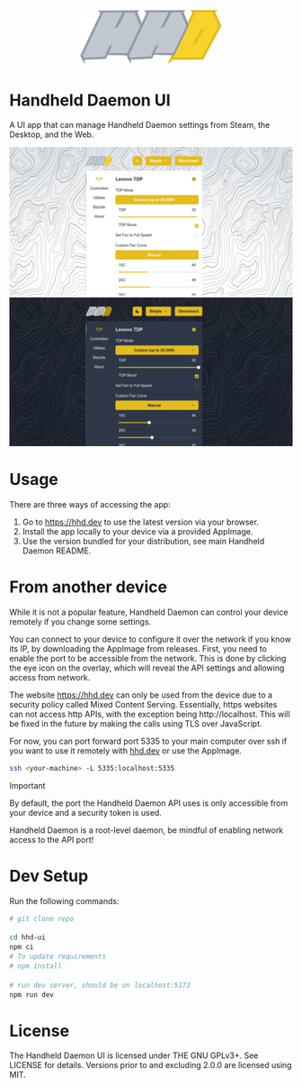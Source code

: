 <h1 align="center">
    <picture>
        <source media="(prefers-color-scheme: dark)" srcset="https://raw.githubusercontent.com/hhd-dev/hhd/master/art/logo_dark.svg" width="50%">
        <source media="(prefers-color-scheme: light)" srcset="https://raw.githubusercontent.com/hhd-dev/hhd/master/art/logo_light.svg" width="50%">
        <img alt="Handheld Daemon Logo." src="https://raw.githubusercontent.com/hhd-dev/hhd/master/art/logo_light.svg" width="50%">
    </picture>
</h1>

# Handheld Daemon UI

A UI app that can manage Handheld Daemon settings from Steam, the Desktop, and
the Web.

![Light Mode Picture](./res/app_light.png)
![Dark Mode Picture](./res/app_dark.png)

# Usage

There are three ways of accessing the app:

1. Go to https://hhd.dev to use the latest version via your browser.
2. Install the app locally to your device via a provided AppImage.
3. Use the version bundled for your distribution, see main Handheld Daemon README.

# From another device
While it is not a popular feature, Handheld Daemon can control your device remotely
if you change some settings.

You can connect to your device to configure it over the network if you know its
IP, by downloading the AppImage from releases.
First, you need to enable the port to be accessible from the network.
This is done by clicking the eye icon on the overlay, which will reveal
the API settings and allowing access from network.

The website https://hhd.dev can only be used from the device due to a security 
policy called Mixed Content Serving.
Essentially, https websites can not access http APIs, with the exception being
http://localhost.
This will be fixed in the future by making the calls using TLS over JavaScript.

For now, you can port forward port 5335 to your main computer over ssh if you
want to use it remotely with [hhd.dev](https://hhd.dev) or use the AppImage.
```bash
ssh <your-machine> -L 5335:localhost:5335
```

> [!IMPORTANT]  
> By default, the port the Handheld Daemon API uses is only accessible from your
> device and a security token is used.
>
> Handheld Daemon is a root-level daemon, be mindful of enabling network access
> to the API port!

# Dev Setup

Run the following commands:

```bash
# git clone repo

cd hhd-ui
npm ci
# To update requirements
# npm install

# run dev server, should be on localhost:5173
npm run dev
```

# License
The Handheld Daemon UI is licensed under THE GNU GPLv3+. See LICENSE for details.
Versions prior to and excluding 2.0.0 are licensed using MIT.